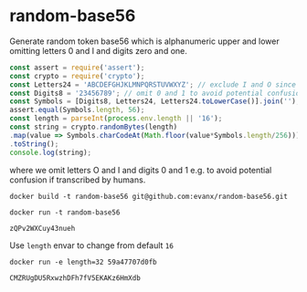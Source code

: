 # random-base56

Generate random token base56 which is alphanumeric upper and lower omitting letters 0 and I and digits zero and one.

```javascript
const assert = require('assert');
const crypto = require('crypto');
const Letters24 = 'ABCDEFGHJKLMNPQRSTUVWXYZ'; // exclude I and O since too similar to 0 and 1
const Digits8 = '23456789'; // omit 0 and 1 to avoid potential confusion with O and I (and perhaps L)
const Symbols = [Digits8, Letters24, Letters24.toLowerCase()].join('');
assert.equal(Symbols.length, 56);
const length = parseInt(process.env.length || '16');
const string = crypto.randomBytes(length)
.map(value => Symbols.charCodeAt(Math.floor(value*Symbols.length/256)))
.toString();
console.log(string);
```
where we omit letters O and I and digits 0 and 1 e.g. to avoid potential confusion if transcribed by humans.


```
docker build -t random-base56 git@github.com:evanx/random-base56.git
```

```
docker run -t random-base56 
```

```
zQPv2WXCuy43nueh
```

Use `length` envar to change from default `16`
```
docker run -e length=32 59a47707d0fb
```
```
CMZRUgDU5RxwzhDFh7fV5EKAKz6HmXdb
```

